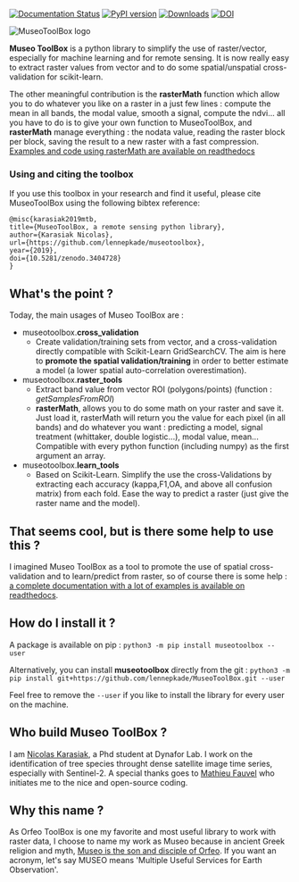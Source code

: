 [![Documentation Status](https://readthedocs.org/projects/museotoolbox/badge/?version=latest)](https://museotoolbox.readthedocs.io/en/latest/?badge=latest)
[![PyPI version](https://badge.fury.io/py/museotoolbox.svg)](https://badge.fury.io/py/museotoolbox)
[![Downloads](https://pepy.tech/badge/museotoolbox)](https://pepy.tech/project/museotoolbox)
[![DOI](https://zenodo.org/badge/DOI/10.5281/zenodo.3404729.svg)](https://doi.org/10.5281/zenodo.3404728)

![MuseoToolBox logo](https://github.com/lennepkade/MuseoToolBox/raw/master/metadata/museoToolBox_logo_128.png)

**Museo ToolBox** is a python library to simplify the use of raster/vector, especially for machine learning and for remote sensing. It is now really easy to extract raster values from vector and to do some spatial/unspatial cross-validation for scikit-learn.

The other meaningful contribution is the **rasterMath** function which allow you to do whatever you like on a raster in a just few lines : compute the mean in all bands, the modal value, smooth a signal, compute the ndvi... all you have to do is to give your own function to MuseoToolBox, and **rasterMath** manage everything : the nodata value, reading the raster block per block, saving the result to a new raster with a fast compression. [Examples and code using rasterMath are available on readthedocs](https://museotoolbox.readthedocs.io/en/latest/modules/raster_tools/museotoolbox.raster_tools.rasterMath.html#museotoolbox.raster_tools.rasterMath)

### Using and citing the toolbox

If you use this toolbox in your research and find it useful, please cite MuseoToolBox using the following bibtex reference:
```
@misc{karasiak2019mtb,
title={MuseoToolBox, a remote sensing python library},
author={Karasiak Nicolas},
url={https://github.com/lennepkade/museotoolbox},
year={2019},
doi={10.5281/zenodo.3404728}
}
```

## What's the point ?

Today, the main usages of Museo ToolBox are :
- museotoolbox.**cross_validation**
  - Create validation/training sets from vector, and a cross-validation directly compatible with Scikit-Learn GridSearchCV. The aim is here to **promote the spatial validation/training** in order to better estimate a model (a lower spatial auto-correlation overestimation).
- museotoolbox.**raster_tools**
  - Extract band value from vector ROI (polygons/points) (function : *getSamplesFromROI*)
  - **rasterMath**, allows you to do some math on your raster and save it. Just load it, rasterMath will return you the value for each pixel (in all bands) and do whatever you want : predicting a model, signal treatment (whittaker, double logistic...), modal value, mean...
  Compatible with every python function (including numpy) as the first argument an array.
- museotoolbox.**learn_tools**
  - Based on Scikit-Learn. Simplify the use the cross-Validations by extracting each accuracy (kappa,F1,OA, and above all confusion matrix) from each fold. Ease the way to predict a raster (just give the raster name and the model).
  
## That seems cool, but is there some help to use this ?
I imagined Museo ToolBox as a tool to promote the use of spatial cross-validation and to learn/predict from raster, so of course there is some help : [a complete documentation with a lot of examples is available on readthedocs](https://museotoolbox.readthedocs.org/).

## How do I install it ?
A package is available on pip : 
`python3 -m pip install museotoolbox --user` 

Alternatively, you can install **museotoolbox** directly from the git :
`python3 -m pip install git+https://github.com/lennepkade/MuseoToolBox.git --user`

Feel free to remove the `--user` if you like to install the library for every user on the machine.

## Who build Museo ToolBox ?

I am [Nicolas Karasiak](http://www.karasiak.net), a Phd student at Dynafor Lab. I work on the identification of tree species throught dense satellite image time series, especially with Sentinel-2. A special thanks goes to [Mathieu Fauvel](http://fauvel.mathieu.free.fr/) who initiates me to the nice and open-source coding.

## Why this name ?
As Orfeo ToolBox is one my favorite and most useful library to work with raster data, I choose to name my work as Museo because in ancient Greek religion and myth, [Museo is the son and disciple of Orfeo](https://it.wikipedia.org/wiki/Museo_(autore_mitico)). If you want an acronym, let's say MUSEO means 'Multiple Useful Services for Earth Observation'.
